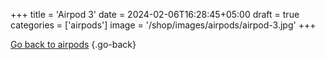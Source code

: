 +++
title = 'Airpod 3'
date = 2024-02-06T16:28:45+05:00
draft = true
categories = ['airpods']
image = '/shop/images/airpods/airpod-3.jpg'
+++


[Go back to airpods](/shop/categories/airpods/)
{.go-back}